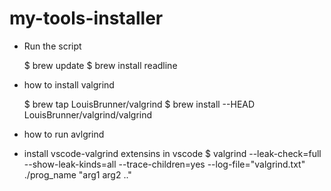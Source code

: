 # my-tools-installer

  - Run the script
  
     $ brew update
     $ brew install readline 
  
  - how to install valgrind
  
      $ brew tap LouisBrunner/valgrind
      $ brew install --HEAD LouisBrunner/valgrind/valgrind

   - how to run avlgrind
   - install vscode-valgrind extensins in vscode
      $ valgrind --leak-check=full --show-leak-kinds=all --trace-children=yes --log-file="valgrind.txt" ./prog_name "arg1 arg2 .."
